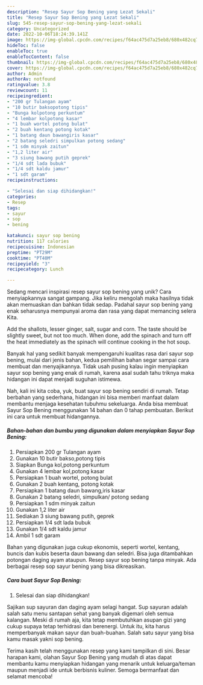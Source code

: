 ```yaml
---
description: "Resep Sayur Sop Bening yang Lezat Sekali"
title: "Resep Sayur Sop Bening yang Lezat Sekali"
slug: 545-resep-sayur-sop-bening-yang-lezat-sekali
category: Uncategorized
date: 2022-10-06T18:24:39.141Z
image: https://img-global.cpcdn.com/recipes/f64ac475d7a25eb8/680x482cq70/sayur-sop-bening-foto-resep-utama.jpg
hideToc: false
enableToc: true
enableTocContent: false
thumbnail: https://img-global.cpcdn.com/recipes/f64ac475d7a25eb8/680x482cq70/sayur-sop-bening-foto-resep-utama.jpg
cover: https://img-global.cpcdn.com/recipes/f64ac475d7a25eb8/680x482cq70/sayur-sop-bening-foto-resep-utama.jpg
author: Admin
authorAv: notfound
ratingvalue: 3.8
reviewcount: 11
recipeingredient:
- "200 gr Tulangan ayam"
- "10 butir baksopotong tipis"
- "Bunga kolpotong perkuntum"
- "4 lembar kolpotong kasar"
- "1 buah wortel potong bulat"
- "2 buah kentang potong kotak"
- "1 batang daun bawangiris kasar"
- "2 batang seledri simpulkan potong sedang"
- "1 sdm minyak zaitun"
- "1,2 liter air"
- "3 siung bawang putih geprek"
- "1/4 sdt lada bubuk"
- "1/4 sdt kaldu jamur"
- "1 sdt garam"
recipeinstructions:

- "Selesai dan siap dihidangkan!"
categories:
- Resep
tags:
- sayur
- sop
- bening

katakunci: sayur sop bening 
nutrition: 117 calories
recipecuisine: Indonesian
preptime: "PT29M"
cooktime: "PT40M"
recipeyield: "3"
recipecategory: Lunch

---
```





Sedang mencari inspirasi resep sayur sop bening yang unik? Cara menyiapkannya sangat gampang. Jika keliru mengolah maka hasilnya tidak akan memuaskan dan bahkan tidak sedap. Padahal sayur sop bening yang enak seharusnya mempunyai aroma dan rasa yang dapat memancing selera Kita.





Add the shallots, lesser ginger, salt, sugar and corn. The taste should be slightly sweet, but not too much. When done, add the spinach and turn off the heat immediately as the spinach will continue cooking in the hot soup.

Banyak hal yang sedikit banyak mempengaruhi kualitas rasa dari sayur sop bening, mulai dari jenis bahan, kedua pemilihan bahan segar sampai cara membuat dan menyajikannya. Tidak usah pusing kalau ingin menyiapkan sayur sop bening yang enak di rumah, karena asal sudah tahu triknya maka hidangan ini dapat menjadi suguhan istimewa.






Nah, kali ini kita coba, yuk, buat sayur sop bening sendiri di rumah. Tetap berbahan yang sederhana, hidangan ini bisa memberi manfaat dalam membantu menjaga kesehatan tubuhmu sekeluarga. Anda bisa membuat Sayur Sop Bening menggunakan 14 bahan dan 0 tahap pembuatan. Berikut ini cara untuk membuat hidangannya.

<!--inarticleads1-->

##### Bahan-bahan dan bumbu yang digunakan dalam menyiapkan Sayur Sop Bening:

1. Persiapkan 200 gr Tulangan ayam
1. Gunakan 10 butir bakso,potong tipis
1. Siapkan Bunga kol,potong perkuntum
1. Gunakan 4 lembar kol,potong kasar
1. Persiapkan 1 buah wortel, potong bulat
1. Gunakan 2 buah kentang, potong kotak
1. Persiapkan 1 batang daun bawang,iris kasar
1. Gunakan 2 batang seledri, simpulkan/ potong sedang
1. Persiapkan 1 sdm minyak zaitun
1. Gunakan 1,2 liter air
1. Sediakan 3 siung bawang putih, geprek
1. Persiapkan 1/4 sdt lada bubuk
1. Gunakan 1/4 sdt kaldu jamur
1. Ambil 1 sdt garam


Bahan yang digunakan juga cukup ekonomis, seperti wortel, kentang, buncis dan kubis beserta daun bawang dan seledri. Bisa juga ditambahkan potongan daging ayam ataupun. Resep sayur sop bening tanpa minyak. Ada berbagai resep sop sayur bening yang bisa dikreasikan. 

<!--inarticleads2-->

##### Cara buat Sayur Sop Bening:


1. Selesai dan siap dihidangkan!

Sajikan sup sayuran dan daging ayam selagi hangat. Sup sayuran adalah salah satu menu santapan sehat yang banyak digemari oleh semua kalangan. Meski di rumah aja, kita tetap membutuhkan asupan gizi yang cukup supaya tetap terhidrasi dan berenergi. Untuk itu, kita harus memperbanyak makan sayur dan buah-buahan. Salah satu sayur yang bisa kamu masak yakni sop bening. 

Terima kasih telah menggunakan resep yang kami tampilkan di sini. Besar harapan kami, olahan Sayur Sop Bening yang mudah di atas dapat membantu kamu menyiapkan hidangan yang menarik untuk keluarga/teman maupun menjadi ide untuk berbisnis kuliner. Semoga bermanfaat dan selamat mencoba!
